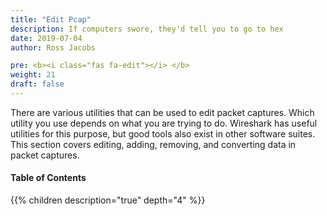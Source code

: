 ```yaml
---
title: "Edit Pcap"
description: If computers swore, they'd tell you to go to hex
date: 2019-07-04
author: Ross Jacobs

pre: <b><i class="fas fa-edit"></i> </b>
weight: 21
draft: false
---
```


There are various utilities that can be used to edit packet captures.
Which utility you use depends on what you are trying to do.
Wireshark has useful utilities for this purpose, but good tools also exist in other software suites.
This section covers editing, adding, removing, and converting data in packet captures.

#### Table of Contents

{{% children description="true" depth="4" %}}
